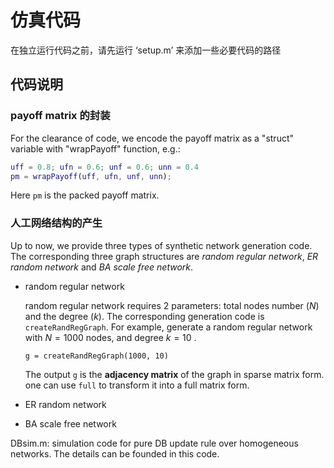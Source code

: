 # 仿真代码

在独立运行代码之前，请先运行 ‘setup.m’ 来添加一些必要代码的路径

## 代码说明

### payoff matrix 的封装

For the clearance of code, we encode the payoff matrix as a "struct" variable with "wrapPayoff" function, e.g.:

```matlab
uff = 0.8; ufn = 0.6; unf = 0.6; unn = 0.4
pm = wrapPayoff(uff, ufn, unf, unn);
```

Here `pm` is the packed payoff matrix.

### 人工网络结构的产生

Up to now, we provide three types of synthetic network generation code. The corresponding three graph structures are *random regular network*, *ER random network* and *BA scale free network*.

- random regular network

  random regular network requires 2 parameters: total nodes number ($N$) and the degree ($k$). The corresponding generation code is `createRandRegGraph`. For example, generate a random regular network with $N=1000$ nodes, and degree $k=10$ .

  ```  
  g = createRandRegGraph(1000, 10)
  ```

  The output `g` is the **adjacency matrix** of the graph in sparse matrix form. one can use `full` to transform it into a full matrix form. 

- ER random network

- BA scale free network

DBsim.m: simulation code for pure DB update rule over homogeneous networks. The details can be founded in this code.